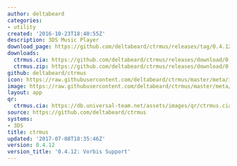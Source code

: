 ```yaml
---
author: deltabeard
categories:
- utility
created: '2016-10-23T18:40:55Z'
description: 3DS Music Player
download_page: https://github.com/deltabeard/ctrmus/releases/tag/0.4.12
downloads:
  ctrmus.cia: https://github.com/deltabeard/ctrmus/releases/download/0.4.12/ctrmus.cia
  ctrmus.zip: https://github.com/deltabeard/ctrmus/releases/download/0.4.12/ctrmus.zip
github: deltabeard/ctrmus
icon: https://raw.githubusercontent.com/deltabeard/ctrmus/master/meta/icon.png
image: https://raw.githubusercontent.com/deltabeard/ctrmus/master/meta/banner.png
layout: app
qr:
  ctrmus.cia: https://db.universal-team.net/assets/images/qr/ctrmus.cia.png
source: https://github.com/deltabeard/ctrmus
systems:
- 3DS
title: ctrmus
updated: '2017-07-08T18:35:46Z'
version: 0.4.12
version_title: '0.4.12: Vorbis Support'
---
```

